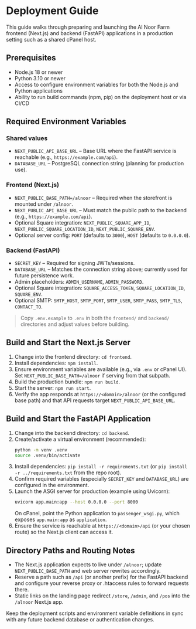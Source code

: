 # Deployment Guide

This guide walks through preparing and launching the Al Noor Farm frontend (Next.js) and backend (FastAPI) applications in a production setting such as a shared cPanel host.

## Prerequisites
- Node.js 18 or newer
- Python 3.10 or newer
- Access to configure environment variables for both the Node.js and Python applications
- Ability to run build commands (npm, pip) on the deployment host or via CI/CD

## Required Environment Variables

### Shared values
- `NEXT_PUBLIC_API_BASE_URL` – Base URL where the FastAPI service is reachable (e.g., `https://example.com/api`).
- `DATABASE_URL` – PostgreSQL connection string (planning for production use).

### Frontend (Next.js)
- `NEXT_PUBLIC_BASE_PATH=/alnoor` – Required when the storefront is mounted under `/alnoor`.
- `NEXT_PUBLIC_API_BASE_URL` – Must match the public path to the backend (e.g., `https://example.com/api`).
- Optional Square integration: `NEXT_PUBLIC_SQUARE_APP_ID`, `NEXT_PUBLIC_SQUARE_LOCATION_ID`, `NEXT_PUBLIC_SQUARE_ENV`.
- Optional server config: `PORT` (defaults to `3000`), `HOST` (defaults to `0.0.0.0`).

### Backend (FastAPI)
- `SECRET_KEY` – Required for signing JWTs/sessions.
- `DATABASE_URL` – Matches the connection string above; currently used for future persistence work.
- Admin placeholders: `ADMIN_USERNAME`, `ADMIN_PASSWORD`.
- Optional Square integration: `SQUARE_ACCESS_TOKEN`, `SQUARE_LOCATION_ID`, `SQUARE_ENV`.
- Optional SMTP: `SMTP_HOST`, `SMTP_PORT`, `SMTP_USER`, `SMTP_PASS`, `SMTP_TLS`, `CONTACT_TO`.

> Copy `.env.example` to `.env` in both the `frontend/` and `backend/` directories and adjust values before building.

## Build and Start the Next.js Server
1. Change into the frontend directory: `cd frontend`.
2. Install dependencies: `npm install`.
3. Ensure environment variables are available (e.g., via `.env` or cPanel UI). Set `NEXT_PUBLIC_BASE_PATH=/alnoor` if serving from that subpath.
4. Build the production bundle: `npm run build`.
5. Start the server: `npm run start`.
6. Verify the app responds at `https://<domain>/alnoor` (or the configured base path) and that API requests target `NEXT_PUBLIC_API_BASE_URL`.

## Build and Start the FastAPI Application
1. Change into the backend directory: `cd backend`.
2. Create/activate a virtual environment (recommended):
   ```bash
   python -m venv .venv
   source .venv/bin/activate
   ```
3. Install dependencies: `pip install -r requirements.txt` (or `pip install -r ../requirements.txt` from the repo root).
4. Confirm required variables (especially `SECRET_KEY` and `DATABASE_URL`) are configured in the environment.
5. Launch the ASGI server for production (example using Uvicorn):
   ```bash
   uvicorn app.main:app --host 0.0.0.0 --port 8000
   ```
   On cPanel, point the Python application to `passenger_wsgi.py`, which exposes `app.main:app` as `application`.
6. Ensure the service is reachable at `https://<domain>/api` (or your chosen route) so the Next.js client can access it.

## Directory Paths and Routing Notes
- The Next.js application expects to live under `/alnoor`; update `NEXT_PUBLIC_BASE_PATH` and web server rewrites accordingly.
- Reserve a path such as `/api` (or another prefix) for the FastAPI backend and configure your reverse proxy or .htaccess rules to forward requests there.
- Static links on the landing page redirect `/store`, `/admin`, and `/pos` into the `/alnoor` Next.js app.

Keep the deployment scripts and environment variable definitions in sync with any future backend database or authentication changes.
